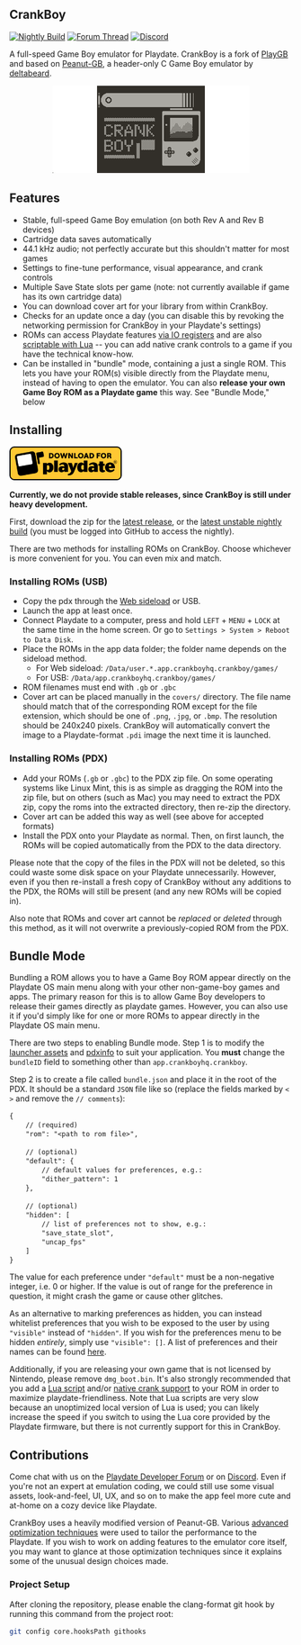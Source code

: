## CrankBoy

[![Nightly Build](https://github.com/CrankBoyHQ/crankboy-app/actions/workflows/nightly.yml/badge.svg)](https://github.com/CrankBoyHQ/crankboy-app/actions/workflows/nightly.yml)
[![Forum Thread](https://img.shields.io/badge/Forum_Thread-yellow?logo=discourse&label=PlayDate)](https://devforum.play.date/t/60-fps-gameboy-emulation/22865)
[![Discord](https://img.shields.io/discord/675983554655551509?logo=discord&logoColor=white&color=7289DA)](https://discord.com/channels/675983554655551509/1378119815641694278)


A full-speed Game Boy emulator for Playdate. CrankBoy is a fork of [PlayGB](https://github.com/risolvipro/PlayGB)
and based on [Peanut-GB](https://github.com/deltabeard/Peanut-GB), a header-only C Game Boy emulator by
[deltabeard](https://github.com/deltabeard).

<p align="center">
<img src="Source/launcher/card.png?raw=true">
</p>

## Features
- Stable, full-speed Game Boy emulation (on both Rev A and Rev B devices)
- Cartridge data saves automatically
- 44.1 kHz audio; not perfectly accurate but this shouldn't matter for most games
- Settings to fine-tune performance, visual appearance, and crank controls
- Multiple Save State slots per game (note: not currently available if game has its own cartridge data)
- You can download cover art for your library from within CrankBoy.
- Checks for an update once a day (you can disable this by revoking the networking permission for CrankBoy in your Playdate's settings)
- ROMs can access Playdate features [via IO registers](./gb-extensions.md) and are also [scriptable with Lua](./lua-docs.md) -- you can add native crank controls to a game if you have the technical know-how.
- Can be installed in "bundle" mode, containing a just a single ROM. This lets you have your ROM(s) visible directly from the Playdate menu, instead of having to open the emulator. You can also **release your own Game Boy ROM as a Playdate game** this way. See "Bundle Mode," below

## Installing

<a href="https://github.com/CrankBoyHQ/crankboy-app/releases/latest"><img src="assets/playdate-badge-download.png?raw=true" width="200"></a>

**Currently, we do not provide stable releases, since CrankBoy is still under heavy development.**

First, download the zip for the [latest release](https://github.com/CrankBoyHQ/crankboy-app/releases/latest), or the [latest unstable nightly build](https://github.com/CrankBoyHQ/crankboy-app/actions/workflows/nightly.yml) (you must be logged into GitHub to access the nightly).

There are two methods for installing ROMs on CrankBoy. Choose whichever is more convenient for you. You can even mix and match.

### Installing ROMs (USB)

- Copy the pdx through the [Web sideload](https://play.date/account/sideload/) or USB.
- Launch the app at least once.
- Connect Playdate to a computer, press and hold `LEFT` + `MENU` + `LOCK` at the same time in the home screen. Or go to `Settings > System > Reboot to Data Disk`.
- Place the ROMs in the app data folder; the folder name depends on the sideload method.
    - For Web sideload: `/Data/user.*.app.crankboyhq.crankboy/games/`
    - For USB: `/Data/app.crankboyhq.crankboy/games/`
- ROM filenames must end with `.gb` or `.gbc`
- Cover art can be placed manually in the `covers/` directory. The file name should match that of the corresponding ROM except for the file extension, which should be one of `.png`, `.jpg`, or `.bmp`. The resolution should be 240x240 pixels. CrankBoy will automatically convert the image to a Playdate-format `.pdi` image the next time it is launched.

### Installing ROMs (PDX)

- Add your ROMs (`.gb` or `.gbc`) to the PDX zip file. On some operating systems like Linux Mint, this is as simple as dragging the ROM into the zip file, but on others (such as Mac) you may need to extract the PDX zip, copy the roms into the extracted directory, then re-zip the directory.
- Cover art can be added this way as well (see above for accepted formats)
- Install the PDX onto your Playdate as normal. Then, on first launch, the ROMs will be copied automatically from the PDX to the data directory.

Please note that the copy of the files in the PDX will not be deleted, so this could waste some disk space on your Playdate unnecessarily. However, even if you then re-install a fresh copy of CrankBoy without any additions to the PDX, the ROMs will still be present (and any new ROMs will be copied in).

Also note that ROMs and cover art cannot be *replaced* or *deleted* through this method, as it will not overwrite a previously-copied ROM from the PDX.

## Bundle Mode

Bundling a ROM allows you to have a Game Boy ROM appear directly on the Playdate OS main menu along with your other non-game-boy games and apps. The primary reason for this is to allow Game Boy developers to release their games directly as playdate games. However, you can also use it if you'd simply like for one or more ROMs to appear directly in the Playdate OS main menu.

There are two steps to enabling Bundle mode. Step 1 is to modify the [launcher assets](./Source/launcher/) and [pdxinfo](./Source/pdxinfo) to suit your application. You **must** change the `bundleID` field to something other than `app.crankboyhq.crankboy`.

Step 2 is to create a file called `bundle.json` and place it in the root of the PDX. It should be a standard `JSON` file like so (replace the fields marked by `< >` and remove the `// comments`):

```
{
    // (required)
    "rom": "<path to rom file>",
    
    // (optional)
    "default": {
        // default values for preferences, e.g.:
        "dither_pattern": 1
    },
    
    // (optional)
    "hidden": [
        // list of preferences not to show, e.g.:
        "save_state_slot",
        "uncap_fps"
    ]
}
```

The value for each preference under `"default"` must be a non-negative integer, i.e. 0 or higher. If the value is out of range for the preference in question, it might crash the game or cause other glitches.

As an alternative to marking preferences as hidden, you can instead whitelist preferences that you wish to be exposed to the user by using `"visible"` instead of `"hidden"`. If you wish for the preferences menu to be hidden *entirely*, simply use `"visible": []`. A list of preferences and their names can be found [here](./src/prefs.x).

Additionally, if you are releasing your own game that is not licensed by Nintendo, please remove `dmg_boot.bin`. It's also strongly recommended that you add a [Lua script](./lua-docs.md) and/or [native crank support](./gb-extensions.md) to your ROM in order to maximize playdate-friendliness. Note that Lua scripts are very slow because an unoptimized local version of Lua is used; you can likely increase the speed if you switch to using the Lua core provided by the Playdate firmware, but there is not currently support for this in CrankBoy.

## Contributions

Come chat with us on the [Playdate Developer Forum](https://devforum.play.date/t/60-fps-gameboy-emulation/22865) or on [Discord](https://discord.com/channels/675983554655551509/1378119815641694278). Even if you're not an expert at emulation coding, we could still use some visual assets, look-and-feel, UI, UX, and so on to make the app feel more cute and at-home on a cozy device like Playdate.

CrankBoy uses a heavily modified version of Peanut-GB. Various [advanced optimization techniques](https://devforum.play.date/t/dirty-optimization-secrets-c-for-playdate/23011) were used to tailor the performance to the Playdate. If you wish to work on adding features to the emulator core itself, you may want to glance at those optimization techniques since it explains some of the unusual design choices made.

### Project Setup

After cloning the repository, please enable the clang-format git hook by running this command from the project root:

```bash
git config core.hooksPath githooks
```
